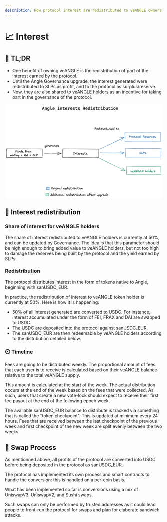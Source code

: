 ```yaml
---
description: How protocol interest are redistributed to veANGLE owners
---
```


# 📈 Interest

## 🔎 TL;DR

* One benefit of owning veANGLE is the redistribution of part of the interest earned by the protocol.
* Until the Angle Governance upgrade, the interest generated were redistributed to SLPs as profit, and to the protocol as surplus/reserve.
* Now, they are also shared to veANGLE holders as an incentive for taking part in the governance of the protocol.

![Angle Interests Redistribution](../../.gitbook/assets/angle-interests-redistribution.png)

## 💝 Interest redistribution

### Share of interest for veANGLE holders

The share of interest redistributed to veANGLE holders is currently at 50%, and can be updated by Governance. The idea is that this parameter should be high enough to bring added value to veANGLE holders, but not too high to damage the reserves being built by the protocol and the yield earned by SLPs.

### Redistribution

The protocol distributes interest in the form of tokens native to Angle, beginning with sanUSDC\_EUR.

In practice, the redistribution of interest to veANGLE token holder is currently at 50%. Here is how it is happening:

* 50% of all interest generated are converted to USDC. For instance, interest accumulated under the form of FEI, FRAX and DAI are swapped to USDC.
* The USDC are deposited into the protocol against sanUSDC\_EUR.
* The sanUSDC\_EUR are then redeemable by veANGLE holders according to the distribution detailed below.

### ⏲️ Timeline

Fees are going to be distributed weekly. The proportional amount of fees that each user is to receive is calculated based on their veANGLE balance relative to the total veANGLE supply.

This amount is calculated at the start of the week. The actual distribution occurs at the end of the week based on the fees that were collected. As such, users that create a new vote-lock should expect to receive their first fee payout at the end of the following epoch week.

The available sanUSDC\_EUR balance to distribute is tracked via something that is called the “token checkpoint”. This is updated at minimum every 24 hours. Fees that are received between the last checkpoint of the previous week and first checkpoint of the new week are split evenly between the two weeks.

## 💱 Swap Process

As mentionned above, all profits of the protocol are converted into USDC before being deposited in the protocol as sanUSDC\_EUR.

The protocol has implemented its own process and smart contracts to handle the conversion: this is handled on a per-coin basis.

What has been implemented so far is conversions using a mix of UniswapV3, UniswapV2, and Sushi swaps.

Such swaps can only be performed by trusted addresses as it could lead people to front-run the protocol for swaps and plan for elaborate sandwich attacks.
